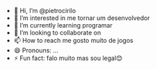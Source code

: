 - 👋 Hi, I’m @pietrocirilo
- 👀 I’m interested in me tornar um desenvolvedor
- 🌱 I’m currently learning programar
- 💞️ I’m looking to collaborate on 
- 📫 How to reach me gosto muito de jogos
- 😄 Pronouns: ...
- ⚡ Fun fact: falo muito mas sou legal😊


